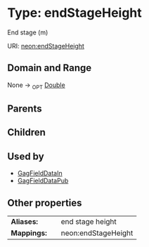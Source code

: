 
# Type: endStageHeight


End stage (m)

URI: [neon:endStageHeight](https://data.neonscience.org/endStageHeight)


## Domain and Range

None ->  <sub>OPT</sub> [Double](types/Double.md)

## Parents


## Children


## Used by

 * [GagFieldDataIn](GagFieldDataIn.md)
 * [GagFieldDataPub](GagFieldDataPub.md)

## Other properties

|  |  |  |
| --- | --- | --- |
| **Aliases:** | | end stage height |
| **Mappings:** | | neon:endStageHeight |

